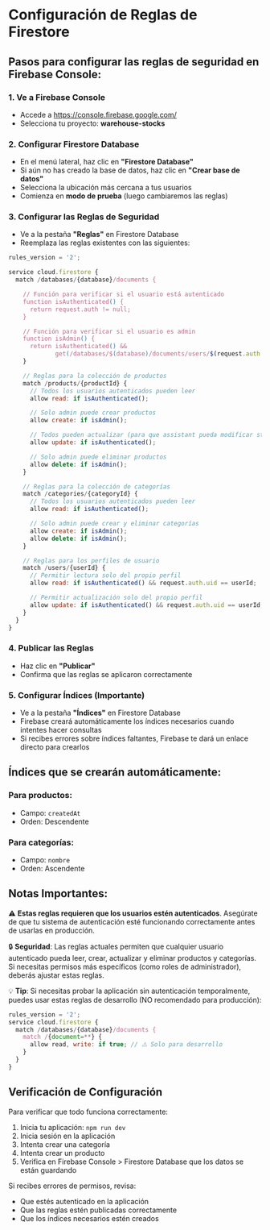 # Configuración de Reglas de Firestore

## Pasos para configurar las reglas de seguridad en Firebase Console:

### 1. Ve a Firebase Console

- Accede a https://console.firebase.google.com/
- Selecciona tu proyecto: **warehouse-stocks**

### 2. Configurar Firestore Database

- En el menú lateral, haz clic en **"Firestore Database"**
- Si aún no has creado la base de datos, haz clic en **"Crear base de datos"**
- Selecciona la ubicación más cercana a tus usuarios
- Comienza en **modo de prueba** (luego cambiaremos las reglas)

### 3. Configurar las Reglas de Seguridad

- Ve a la pestaña **"Reglas"** en Firestore Database
- Reemplaza las reglas existentes con las siguientes:

```javascript
rules_version = '2';

service cloud.firestore {
  match /databases/{database}/documents {

    // Función para verificar si el usuario está autenticado
    function isAuthenticated() {
      return request.auth != null;
    }

    // Función para verificar si el usuario es admin
    function isAdmin() {
      return isAuthenticated() &&
             get(/databases/$(database)/documents/users/$(request.auth.uid)).data.role == 'admin';
    }

    // Reglas para la colección de productos
    match /products/{productId} {
      // Todos los usuarios autenticados pueden leer
      allow read: if isAuthenticated();

      // Solo admin puede crear productos
      allow create: if isAdmin();

      // Todos pueden actualizar (para que assistant pueda modificar stock)
      allow update: if isAuthenticated();

      // Solo admin puede eliminar productos
      allow delete: if isAdmin();
    }

    // Reglas para la colección de categorías
    match /categories/{categoryId} {
      // Todos los usuarios autenticados pueden leer
      allow read: if isAuthenticated();

      // Solo admin puede crear y eliminar categorías
      allow create: if isAdmin();
      allow delete: if isAdmin();
    }

    // Reglas para los perfiles de usuario
    match /users/{userId} {
      // Permitir lectura solo del propio perfil
      allow read: if isAuthenticated() && request.auth.uid == userId;

      // Permitir actualización solo del propio perfil
      allow update: if isAuthenticated() && request.auth.uid == userId;
    }
  }
}
```

### 4. Publicar las Reglas

- Haz clic en **"Publicar"**
- Confirma que las reglas se aplicaron correctamente

### 5. Configurar Índices (Importante)

- Ve a la pestaña **"Índices"** en Firestore Database
- Firebase creará automáticamente los índices necesarios cuando intentes hacer consultas
- Si recibes errores sobre índices faltantes, Firebase te dará un enlace directo para crearlos

## Índices que se crearán automáticamente:

### Para productos:

- Campo: `createdAt`
- Orden: Descendente

### Para categorías:

- Campo: `nombre`
- Orden: Ascendente

## Notas Importantes:

⚠️ **Estas reglas requieren que los usuarios estén autenticados**. Asegúrate de que tu sistema de autenticación esté funcionando correctamente antes de usarlas en producción.

🔒 **Seguridad**: Las reglas actuales permiten que cualquier usuario autenticado pueda leer, crear, actualizar y eliminar productos y categorías. Si necesitas permisos más específicos (como roles de administrador), deberás ajustar estas reglas.

💡 **Tip**: Si necesitas probar la aplicación sin autenticación temporalmente, puedes usar estas reglas de desarrollo (NO recomendado para producción):

```javascript
rules_version = '2';
service cloud.firestore {
  match /databases/{database}/documents {
    match /{document=**} {
      allow read, write: if true; // ⚠️ Solo para desarrollo
    }
  }
}
```

## Verificación de Configuración

Para verificar que todo funciona correctamente:

1. Inicia tu aplicación: `npm run dev`
2. Inicia sesión en la aplicación
3. Intenta crear una categoría
4. Intenta crear un producto
5. Verifica en Firebase Console > Firestore Database que los datos se están guardando

Si recibes errores de permisos, revisa:

- Que estés autenticado en la aplicación
- Que las reglas estén publicadas correctamente
- Que los índices necesarios estén creados
